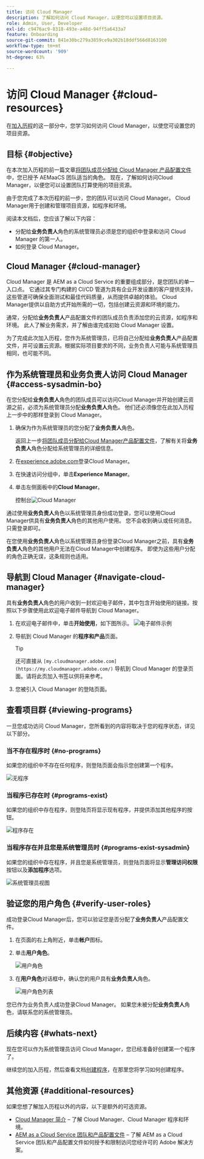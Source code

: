 ```yaml
---
title: 访问 Cloud Manager
description: 了解如何访问 Cloud Manager，以便您可以设置项目资源。
role: Admin, User, Developer
exl-id: c9476ac9-8318-493e-a48d-94ff5a6433a7
feature: Onboarding
source-git-commit: 841e30bc279a3859ce9a302b18ddf566d8163100
workflow-type: tm+mt
source-wordcount: '909'
ht-degree: 63%

---
```


# 访问 Cloud Manager {#cloud-resources}

在[加入历程](overview.md)的这一部分中，您学习如何访问 Cloud Manager，以使您可设置您的项目资源。

## 目标 {#objective}

在本次加入历程的前一篇文章[将团队成员分配给 Cloud Manager 产品配置文件](assign-profiles-cloud-manager.md)中，您已授予 AEMaaCS 团队适当的角色。 现在，了解如何访问Cloud Manager，以便您可以设置团队打算使用的项目资源。

由于您完成了本次历程的前一步，您的团队可以访问 Cloud Manager。 Cloud Manager用于创建和管理项目资源，如程序和环境。

阅读本文档后，您应该了解以下内容：

* 分配给&#x200B;**业务负责人**&#x200B;角色的系统管理员必须是您的组织中登录和访问 Cloud Manager 的第一人。
* 如何登录 Cloud Manager。

## Cloud Manager {#cloud-manager}

Cloud Manager 是 AEM as a Cloud Service 的重要组成部分，是您团队的单一入口点。 它通过其专门构建的 CI/CD 管道为具有企业开发设置的客户提供支持，这些管道可确保全面测试和最佳代码质量，从而提供卓越的体验。 Cloud Manager提供以自助方式开始所需的一切，包括创建云资源和环境的能力。

通常，分配给&#x200B;**业务负责人**&#x200B;产品配置文件的团队成员负责添加您的云资源，如程序和环境。 此人了解业务需求，并了解由谁完成初始 Cloud Manager 设置。

为了完成此次加入历程，您作为系统管理员，已将自己分配给&#x200B;**业务负责人**&#x200B;产品配置文件，并可设置云资源。根据实际项目要求的不同，业务负责人可能与系统管理员相同，也可能不同。

## 作为系统管理员和业务负责人访问 Cloud Manager {#access-sysadmin-bo}

在您分配给&#x200B;**业务负责人**&#x200B;角色的团队成员可以访问Cloud Manager并开始创建云资源之前，必须为系统管理员分配&#x200B;**业务负责人**&#x200B;角色。 他们还必须像您在此加入历程上一步中的那样登录到 Cloud Manager。

1. 确保为作为系统管理员的您分配了&#x200B;**业务负责人**&#x200B;角色。

   返回上一步[将团队成员分配给Cloud Manager产品配置文件](assign-profiles-cloud-manager.md)，了解有关将&#x200B;**业务负责人**&#x200B;角色分配给系统管理员的详细信息。

1. 在[experience.adobe.com](https://experience.adobe.com/)登录Cloud Manager。
1. 在快速访问分组中，单击&#x200B;**Experience Manager**。
1. 单击左侧面板中的&#x200B;**Cloud Manager**。

   控制台![Cloud Manager](/help/journey-onboarding/assets/consol-cloud-manager.png)

通过使用&#x200B;**业务负责人**&#x200B;角色以系统管理员身份成功登录，您可以使用Cloud Manager供具有&#x200B;**业务负责人**&#x200B;角色的其他用户使用。 您不会收到确认或任何消息。只需登录即可。

在您使用&#x200B;**业务负责人**&#x200B;角色以系统管理员身份登录Cloud Manager之前，具有&#x200B;**业务负责人**&#x200B;角色的其他用户无法在Cloud Manager中创建程序。 即使为这些用户分配的角色正确无误，这条规则也适用。

## 导航到 Cloud Manager {#navigate-cloud-manager}

具有&#x200B;**业务负责人**&#x200B;角色的用户收到一封欢迎电子邮件，其中包含开始使用的链接。按照以下步骤使用此欢迎电子邮件导航到 Cloud Manager。

1. 在欢迎电子邮件中，单击&#x200B;**开始使用**，如下图所示。
   ![电子邮件示例](/help/journey-onboarding/assets/get-started-email.png)

1. 导航到 Cloud Manager 的&#x200B;**程序和产品**&#x200B;页面。

   >[!TIP]
   >
   >还可直接从 `[my.cloudmanager.adobe.com](https://my.cloudmanager.adobe.com/)` 导航到 Cloud Manager 的登录页面。请将此页加入书签以供将来参考。

1. 您被引入 Cloud Manager 的登陆页面。

<!-- OLD
Alternatively, you can navigate to Cloud Manager's **Programs and Products** page from the Adobe Experience Cloud home page using these steps.

1. Navigate directly to [Adobe Experience Cloud](https://experience.adobe.com) and login using your Adobe ID.

1. From the Adobe Experience Cloud home page, select **Experience Manager** to open the AEM home page.

   ![Experience Cloud homepage](/help/journey-onboarding/assets/setup-resources2.png)

1. On the **Cloud Manager** tile, select **Launch**.

   ![AEM home page](/help/journey-onboarding/assets/setup-resources3.png)

1. After successfully logging on, you are directed to the Cloud Manager landing page. See [Viewing Cloud Manager's Programs](#viewing-programs) for more details.

How you access your programs and products via Cloud Manager is up to you and has no effect on how you use Cloud Manager or how you manage your programs.

>[!NOTE]
>
>Depending on the roles assigned in Cloud Manager and the state of the application, you see different screens while using the Cloud Manager user interface. -->

## 查看项目群 {#viewing-programs}

一旦您成功访问 Cloud Manager，您所看到的内容将取决于您的程序状态，详见以下部分。

### 当不存在程序时 {#no-programs}

如果您的组织中不存在任何程序，则登陆页面会指示您创建第一个程序。

![无程序](/help/journey-onboarding/assets/cloud-manager-programs-do-not-exist.png)

### 当程序已存在时 {#programs-exist}

如果您的组织中存在程序，则登陆页将显示现有程序，并提供添加其他程序的按钮。

![程序存在](/help/journey-onboarding/assets/cloud-manager-programs-exist.png)

### 当程序存在并且您是系统管理员时 {#programs-exist-sysadmin}

如果您的组织中存在程序，并且您是系统管理员，则登陆页面将显示&#x200B;**管理访问权限**&#x200B;按钮以及&#x200B;**添加程序**&#x200B;选项。

![系统管理员视图](/help/journey-onboarding/assets/cloud-manager-programs-as-sysadmin.png)

## 验证您的用户角色 {#verify-user-roles}

成功登录Cloud Manager后，您可以验证您是否分配了&#x200B;**业务负责人**&#x200B;产品配置文件。

1. 在页面的右上角附近，单击&#x200B;**帐户**&#x200B;图标。

1. 单击&#x200B;**用户角色**。

   ![用户角色](/help/journey-onboarding/assets/cloud-manager-user-roles.png)

1. 在&#x200B;**用户角色**&#x200B;对话框中，确认您的用户具有&#x200B;**业务负责人**&#x200B;角色。

   ![用户角色列表](/help/journey-onboarding/assets/cloud-manager-user-roles-business-owner.png)

您已作为业务负责人成功登录Cloud Manager。 如果您未被分配&#x200B;**业务负责人**&#x200B;角色，请联系您的系统管理员。

## 后续内容 {#whats-next}

现在您可以作为系统管理员访问 Cloud Manager，您已经准备好创建第一个程序了。

继续您的加入历程，然后查看文档[创建程序](create-program.md)，在那里您将学习如何创建程序。

## 其他资源 {#additional-resources}

如果您想了解加入历程以外的内容，以下是额外的可选资源。

* [Cloud Manager 简介](/help/onboarding/cloud-manager-introduction.md) –
了解 Cloud Manager、Cloud Manager 程序和环境。
* [AEM as a Cloud Service 团队和产品配置文件](/help/onboarding/aem-cs-team-product-profiles.md) – 了解 AEM as a Cloud Service 团队和产品配置文件如何授予和限制访问您经许可的 Adobe 解决方案。
<!-- ERROR: Not Found (HTTP error 404) * [AEM Champion Tips and Tricks - Cloud Manager UI](https://experienceleague.adobe.com/docs/experience-manager-learn/cloud-service/expert-resources/aem-champions/cloud-manager-ui.md) - Watch this video for an overview of Cloud Manager's UI from an AEM champion. -->
